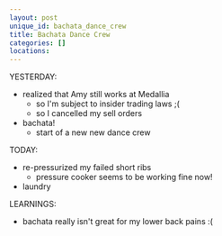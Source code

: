 ```yaml
---
layout: post
unique_id: bachata_dance_crew
title: Bachata Dance Crew
categories: []
locations: 
---
```


YESTERDAY:
* realized that Amy still works at Medallia
  * so I'm subject to insider trading laws ;(
  * so I cancelled my sell orders
* bachata!
  * start of a new new dance crew

TODAY:
* re-pressurized my failed short ribs
  * pressure cooker seems to be working fine now!
* laundry

LEARNINGS:
* bachata really isn't great for my lower back pains :(
